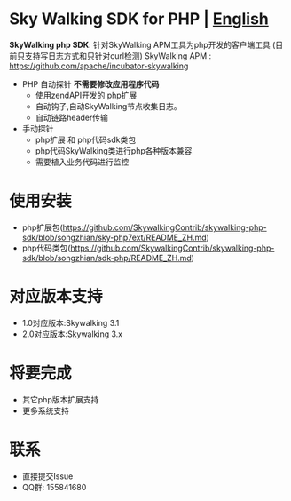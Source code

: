 Sky Walking SDK for PHP | [English](README_EN.md)
==========


**SkyWalking php SDK**: 针对SkyWalking APM工具为php开发的客户端工具 (目前只支持写日志方式和只针对curl检测)
SkyWalking APM : https://github.com/apache/incubator-skywalking

* PHP 自动探针 **不需要修改应用程序代码**        
  * 使用zendAPI开发的 php扩展
  * 自动钩子,自动SkyWalking节点收集日志。
  * 自动链路header传输
* 手动探针
  * php扩展 和 php代码sdk类包 
  * php代码SkyWalking类进行php各种版本兼容 
  * 需要植入业务代码进行监控



# 使用安装
*  php扩展包(https://github.com/SkywalkingContrib/skywalking-php-sdk/blob/songzhian/sky-php7ext/README_ZH.md)
*  php代码类包(https://github.com/SkywalkingContrib/skywalking-php-sdk/blob/songzhian/sdk-php/README_ZH.md)

# 对应版本支持
*  1.0对应版本:Skywalking 3.1
*  2.0对应版本:Skywalking 3.x
# 将要完成
  * 其它php版本扩展支持
  * 更多系统支持
# 联系
  * 直接提交Issue
  * QQ群: 155841680
